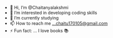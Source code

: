- 👋 Hi, I’m @Chaitanyalakshmi
- 👀 I’m interested in developing coding skills
- 🌱 I’m currently studying 
- 📫 How to reach me ...chaitu170105@gmail.com 
- ⚡ Fun fact: ... I love books 📚 

<!---
Chaitanya0117/Chaitanya0117 is a ✨ special ✨ repository because its `README.md` (this file) appears on your GitHub profile.
You can click the Preview link to take a look at your changes.
--->
